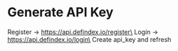 # Generate API Key

Register -> https://api.defindex.io/register\
Login -> https://api.defindex.io/login\
Create api\_key and refresh
